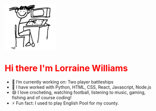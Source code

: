 
<img src = "image.PNG" height="150px"> 
<h1 style = "color:red"> Hi there I'm Lorraine Williams </h1>



- 🔭 I’m currently working on: Two player battleships
- 👯 I have worked with Python, HTML, CSS, React, Javascript, Node.js
- 😄 I love crocheting, watching football, listening to music, gaming, fishing and of course coding!
- ⚡ Fun fact: I used to play English Pool for my county.

